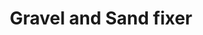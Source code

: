 ---
layout: product
title: "Gravel and Sand fixer"
price: "850" 
desc: "Lepak za pesak, kamenčiće"
img_path: "/assets/img/AK118.webp"
brand: "AK"
available: true
special_offer: true
new: false
soon: false
cat: "070000"
subcat: "070200"
subsubcat: "070201"
sifra: "AK118"
popular: false
spec: false
---